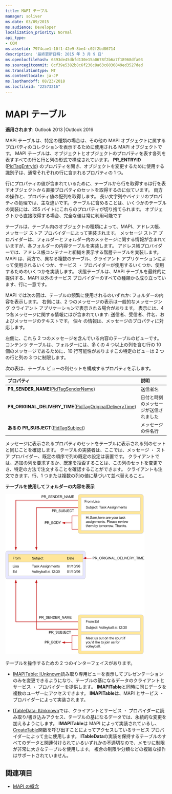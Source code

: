 ```yaml
---
title: MAPI テーブル
manager: soliver
ms.date: 03/09/2015
ms.audience: Developer
localization_priority: Normal
api_type:
- COM
ms.assetid: 7974cae1-10f1-42e9-8be4-c02f2bd86714
description: '最終更新日時: 2015 年 3 月 9 日'
ms.openlocfilehash: 6393de45dbfd130e15a0678f2b6a7f18968dfa03
ms.sourcegitcommit: 0cf39e5382b8c6f236c8a63c6036849ed3527ded
ms.translationtype: MT
ms.contentlocale: ja-JP
ms.lasthandoff: 08/23/2018
ms.locfileid: "22573216"
---
```

# <a name="mapi-tables"></a>MAPI テーブル
  
**適用されます**: Outlook 2013 |Outlook 2016 
  
MAPI テーブルは、特定の種類の場合は、その他の MAPI オブジェクトに属するプロパティのコレクションを表示するために使用される MAPI オブジェクトです。 MAPI テーブルは、オブジェクトとオブジェクトのプロパティを表す各列を表すすべての行と行と列の形式で構成されています。 **PR_ENTRYID** ([PidTagEntryId](pidtagentryid-canonical-property.md)) のプロパティを開き、オブジェクトを変更するために使用する識別子は、通常それぞれの行に含まれるプロパティの 1 つ。 
  
行にプロパティの値が含まれているために、テーブルから行を取得するは行を表すオブジェクトから直接プロパティのセットを取得するのに似ています。 両方の操作と、プロパティ値の配列を取得します。 長い文字列やバイナリのプロパティの処理では、主な違いです。 テーブルに含めることは、いくつかのテーブルの実装には、255 バイトにこれらのプロパティが切り捨てられます。 オブジェクトから直接取得する場合、完全な値は常に利用可能です
  
テーブルは、テーブル内のオブジェクトの種類によって、MAPI、アドレス帳、メッセージ ストア プロバイダーによって実装されます。 メッセージ ストア プロバイダーは、フォルダーとフォルダー内のメッセージに関する情報が含まれていますが、各フォルダーの内容テーブルを実装します。 アドレス帳プロバイダーでは、アドレス帳コンテナーと組織を表示する階層テーブルを実装します。 MAPI は、両方で、異なる複数のテーブル、クライアント アプリケーションによって使用されるいくつか、サービス ・ プロバイダーが使用するいくつか、使用するためのいくつかを実装します。 状態テーブルは、MAPI テーブルを最終的に提供する、MAPI 以外のサービス プロバイダーのすべての種類から成り立っています、行に一意です。 
  
MAPI では次の図は、テーブルの頻繁に使用されるのいずれか: フォルダーの内容を表示します。 右側には、2 つのメッセージの表示は一般的なメッセージング クライアント アプリケーションで表示される場合があります。 表示には、4 つ各メッセージに関する情報にはが含まれています: 送信者、受信者、件名、およびメッセージのテキストです。 個々 の情報は、メッセージのプロパティに対応します。
  
左側に、これら 2 つのメッセージを含んでいる内容のテーブルのビューです。 コンテンツ テーブルは、フォルダーには、多くの 4 つ以上の列を含む行の 10 個のメッセージであるために、10 行可能性がありますこの特定のビューは 2 つの行と列の 3 つに制限します。
  
次の表は、テーブル ビューの列セットを構成するプロパティを示します。
  
|**プロパティ**|**説明**|
|:-----|:-----|
|**PR_SENDER_NAME**([PidTagSenderName](pidtagsendername-canonical-property.md))  <br/> |送信者名  <br/> |
|**PR_ORIGINAL_DELIVERY_TIME**([PidTagOriginalDeliveryTime](pidtagoriginaldeliverytime-canonical-property.md))  <br/> |日付と時刻のメッセージが送信されました  <br/> |
|**あるの PR_SUBJECT**([PidTagSubject](pidtagsubject-canonical-property.md))  <br/> |メッセージの件名行  <br/> |
   
メッセージに表示されるプロパティのセットをテーブルに表示される列のセットと同じことを確認します。 テーブルの実装者は、ここでは、メッセージ ・ ストア プロバイダー、既定の順序で列の既定の設定は装置です。 クライアントでは、追加の列を要求するか、既定を拒否することは、この列のセットを変更でき、特定の方法で注文することを確認することができます。 クライアントも注文できます、行、1 つまたは複数の列の値に基づいて並べ替えること。
  
**テーブルを使用してフォルダーの内容を表示**
  
![フォルダーの内容を表示するテーブルを使用してください。](media/amapi_54.gif "フォルダーの内容を表示するテーブルを使用してください。")
  
テーブルを操作するための 2 つのインターフェイスがあります。
  
- [IMAPITable: IUnknown](imapitableiunknown.md)読み取り専用ビューを表示してプレゼンテーションのみを変更できるようになり、テーブルの基になるデータのクライアントとサービス ・ プロバイダーを提供します。 **IMAPITable**と同時に同じデータを複数のユーザーにアクセスできます。 **IMAPITable**は、MAPI とサービス ・ プロバイダーによって実装されます。 
    
- [ITableData: IUnknown](itabledataiunknown.md)では、クライアントとサービス ・ プロバイダーに読み取り/書き込みアクセス、テーブルの基になるデータでは、永続的な変更を加えるようにします。 **IMAPITable**は MAPI によって実装されているし、 [CreateTable](createtable.md)関数を呼び出すことによってアクセスしているサービス プロバイダーによって主に使用します。 **ITableData**の実装を保持するテーブルのすべてのデータと関連付けられているいずれかの不適切なので、メモリに制限が非常に大きなテーブルを使用します。 複合の制限や分類などの複雑な操作はサポートされていません。 
    
## <a name="see-also"></a>関連項目

- [MAPI の概念](mapi-concepts.md)

